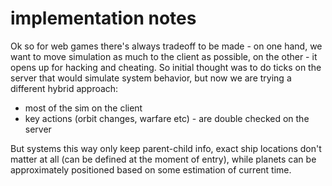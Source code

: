 # implementation notes

Ok so for web games there's always tradeoff to be made - on one hand, we want to move simulation as much to the client as possible, on the other - it opens up for hacking and cheating. So initial thought was to do ticks on the server that would simulate system behavior, but now we are trying a different hybrid approach:

- most of the sim on the client
- key actions (orbit changes, warfare etc) - are double checked on the server

But systems this way only keep parent-child info, exact ship locations don't matter at all (can be defined at the moment of entry), while planets can be approximately positioned based on some estimation of current time.